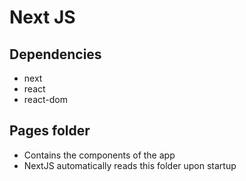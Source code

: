 # Next JS

## Dependencies

- next
- react
- react-dom

## Pages folder

- Contains the components of the app
- NextJS automatically reads this folder upon startup

